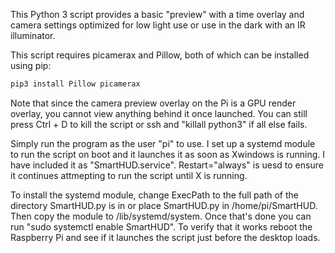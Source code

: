 This Python 3 script provides a basic "preview" with a time overlay and camera settings optimized for low light use or use in the dark with an IR illuminator.

This script requires picamerax and Pillow, both of which can be installed using pip:

```bash
pip3 install Pillow picamerax
```

Note that since the camera preview overlay on the Pi is a GPU render overlay, you cannot view anything behind it once launched. You can still press Ctrl + D to kill the script or ssh and "killall python3" if all else fails.

Simply run the program as the user "pi" to use. I set up a systemd module to run the script on boot and it launches it as soon as Xwindows is running. I have included it as "SmartHUD.service". Restart="always" is uesd to ensure it continues attmepting to run the script until X is running.

To install the systemd module, change ExecPath to the full path of the directory SmartHUD.py is in or place SmartHUD.py in /home/pi/SmartHUD. Then copy the module to /lib/systemd/system. Once that's done you can run "sudo systemctl enable SmartHUD". To verify that it works reboot the Raspberry Pi and see if it launches the script just before the desktop loads.
